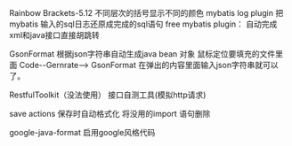 Rainbow Brackets-5.12   不同层次的括号显示不同的颜色
mybatis log plugin 		把mybatis 输入的sql日志还原成完成的sql语句 
free mybatis plugin：
	自动完成xml和java接口直接胡跳转

GsonFormat				根据json字符串自动生成java bean 对象
	鼠标定位要填充的文件里面
	Code--Gernrate--> GsonFormat  在弹出的内容里面输入json字符串就可以了。 

RestfulToolkit（没法使用）
	接口自测工具(模拟http请求) 

save actions 
	保存时自动格式化 
	将没用的import 语句删除 

google-java-format 
	启用google风格代码
